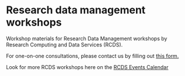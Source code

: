 # Research data management workshops
Workshop materials for Research Data Management workshops by Research Computing and Data Services (RCDS).

For one-on-one consultations, please contact us by filling out [this form.](https://services.northwestern.edu/TDClient/30/Portal/Requests/ServiceDet?ID=92)

Look for more RCDS workshops here on the [RCDS Events Calendar](https://planitpurple.northwestern.edu/calendar/4661)
